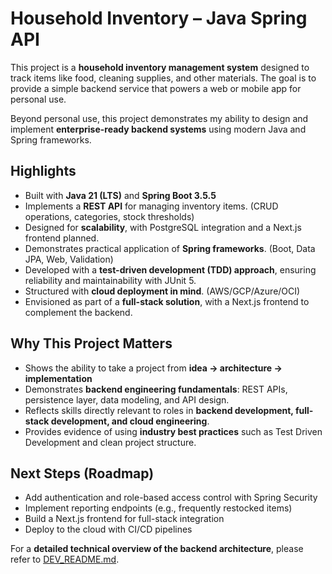 # Household Inventory – Java Spring API

This project is a **household inventory management system** designed to track items like food, cleaning supplies, and other materials. The goal is to provide a simple backend service that powers a web or mobile app for personal use.

Beyond personal use, this project demonstrates my ability to design and implement **enterprise-ready backend systems** using modern Java and Spring frameworks.

## Highlights
- Built with **Java 21 (LTS)** and **Spring Boot 3.5.5**
- Implements a **REST API** for managing inventory items. (CRUD operations, categories, stock thresholds)
- Designed for **scalability**, with PostgreSQL integration and a Next.js frontend planned.
- Demonstrates practical application of **Spring frameworks**. (Boot, Data JPA, Web, Validation)
- Developed with a **test-driven development (TDD) approach**, ensuring reliability and maintainability with JUnit 5.
- Structured with **cloud deployment in mind**. (AWS/GCP/Azure/OCI)
- Envisioned as part of a **full-stack solution**, with a Next.js frontend to complement the backend.

## Why This Project Matters
- Shows the ability to take a project from **idea → architecture → implementation**
- Demonstrates **backend engineering fundamentals**: REST APIs, persistence layer, data modeling, and API design.
- Reflects skills directly relevant to roles in **backend development, full-stack development, and cloud engineering**.
- Provides evidence of using **industry best practices** such as Test Driven Development and clean project structure.

## Next Steps (Roadmap)
- Add authentication and role-based access control with Spring Security
- Implement reporting endpoints (e.g., frequently restocked items)
- Build a Next.js frontend for full-stack integration
- Deploy to the cloud with CI/CD pipelines

For a **detailed technical overview of the backend architecture**, please refer to [DEV_README.md](./DEV_README.md).
